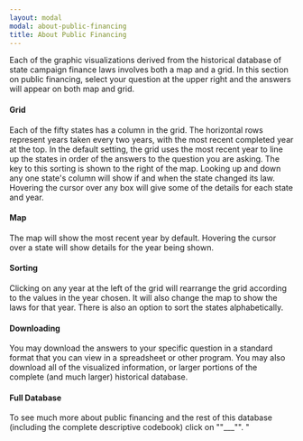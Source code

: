 ```yaml
---
layout: modal
modal: about-public-financing
title: About Public Financing
---
```


Each of the graphic visualizations derived from the historical database of state campaign finance laws involves both a map and a grid. In this section on public financing, select your question at the upper right and the answers will appear on both map and grid.  

#### Grid

Each of the fifty states has a column in the grid. The horizontal rows represent years taken every two years, with the most recent completed year at the top. In the default setting, the grid uses the most recent year to line up the states in order of the answers to the question you are asking. The key to this sorting is shown to the right of the map. Looking up and down any one state's column will show if and when the state changed its law. Hovering the cursor over any box will give some of the details for each state and year.

#### Map

The map will show the most recent year by default. Hovering the cursor over a state will show details for the year being shown.

#### Sorting

Clicking on any year at the left of the grid will rearrange the grid according to the values in the year chosen. It will also change the map to show the laws for that year. There is also an option to sort the states alphabetically.

#### Downloading

You may download the answers to your specific question in a standard format that you can view in a spreadsheet or other program. You may also download all of the visualized information, or larger portions of the complete (and much larger) historical database.

#### Full Database

To see much more about public financing and the rest of this database (including the complete descriptive codebook) click on ""___"".
"
